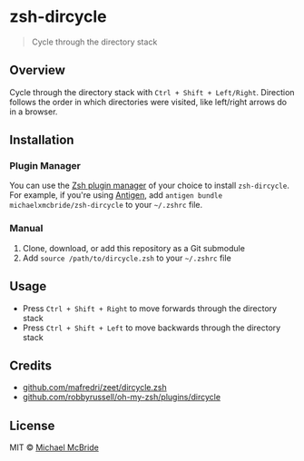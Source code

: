 # zsh-dircycle
> Cycle through the directory stack

## Overview
Cycle through the directory stack with `Ctrl + Shift + Left/Right`. Direction follows the order in which directories were visited, like left/right arrows do in a browser.

## Installation

### Plugin Manager
You can use the [Zsh plugin manager](https://github.com/search?o=desc&q=zsh+plugin+manager&s=stars&type=Repositories&utf8=%E2%9C%93) of your choice to install `zsh-dircycle`.  For example, if you're using [Antigen](https://github.com/zsh-users/antigen), add `antigen bundle michaelxmcbride/zsh-dircycle` to your `~/.zshrc` file.

### Manual
1. Clone, download, or add this repository as a Git submodule
2. Add `source /path/to/dircycle.zsh` to your `~/.zshrc` file

## Usage
- Press `Ctrl + Shift + Right` to move forwards through the directory stack
- Press `Ctrl + Shift + Left` to move backwards through the directory stack

## Credits
- [github.com/mafredri/zeet/dircycle.zsh](https://github.com/mafredri/zeet/blob/master/dircycle.zsh)
- [github.com/robbyrussell/oh-my-zsh/plugins/dircycle](https://github.com/robbyrussell/oh-my-zsh/tree/master/plugins/dircycle)

## License
MIT © [Michael McBride](https://michaelxmcbride.com)
